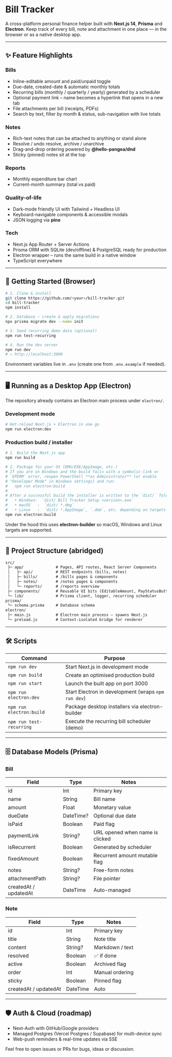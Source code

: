 # Bill Tracker

A cross-platform personal finance helper built with **Next.js 14**, **Prisma** and **Electron**.  Keep track of every bill, note and attachment in one place — in the browser or as a native desktop app.

---

## ✨ Feature Highlights

### Bills
* Inline-editable amount and paid/unpaid toggle
* Due-date, created-date & automatic monthly totals
* Recurring bills (monthly / quarterly / yearly) generated by a scheduler
* Optional payment link – name becomes a hyperlink that opens in a new tab
* File attachments per bill (receipts, PDFs)
* Search by text, filter by month & status, sub-navigation with live totals

### Notes
* Rich-text notes that can be attached to anything or stand alone
* Resolve / undo resolve, archive / unarchive
* Drag-and-drop ordering powered by **@hello-pangea/dnd**
* Sticky (pinned) notes sit at the top

### Reports
* Monthly expenditure bar chart
* Current-month summary (total vs paid)

### Quality-of-life
* Dark-mode friendly UI with Tailwind + Headless UI
* Keyboard-navigable components & accessible modals
* JSON logging via **pino**

### Tech
* Next.js App Router + Server Actions
* Prisma ORM with SQLite (dev/offline) & PostgreSQL ready for production
* Electron wrapper – runs the same build in a native window
* TypeScript everywhere

---

## 🔧 Getting Started (Browser)

```bash
# 1. Clone & install
git clone https://github.com/<your>/bill-tracker.git
cd bill-tracker
npm install

# 2. Database – create & apply migrations
npx prisma migrate dev --name init

# 3. Seed recurring demo data (optional)
npm run test-recurring

# 4. Run the dev server
npm run dev
# → http://localhost:3000
```

Environment variables live in `.env` (create one from `.env.example` if needed).

---

## 🖥️ Running as a Desktop App (Electron)

The repository already contains an Electron main process under `electron/`.

### Development mode

```bash
# Hot-reload Next.js + Electron in one go
npm run electron:dev
```

### Production build / installer

```bash
# 1. Build the Next.js app
npm run build

# 2. Package for your OS (DMG/EXE/AppImage, etc.)
# If you are on Windows and the build fails with a symbolic-link or
# `EPERM` error, reopen PowerShell **as Administrator** (or enable
# "Developer Mode" in Windows settings) and run:
#   npm run electron:build
#
# After a successful build the installer is written to the `dist/` folder.
#   • Windows:  `dist/ Bill Tracker Setup <version>.exe`
#   • macOS   :  `dist/ *.dmg`
#   • Linux   :  `dist/ *.AppImage`, `.deb`, etc. depending on targets
npm run electron:build
```

Under the hood this uses **electron-builder** so macOS, Windows and Linux targets are supported.

---

## 📂 Project Structure (abridged)

```txt
src/
 ├─ app/              # Pages, API routes, React Server Components
 │   ├─ api/          # REST endpoints (bills, notes)
 │   ├─ bills/        # /bills pages & components
 │   ├─ notes/        # /notes pages & components
 │   └─ reports/      # /reports overview
 ├─ components/       # Reusable UI bits (EditableAmount, PayStatusButtons…)
 └─ lib/              # Prisma client, logger, recurring scheduler
prisma/
 └─ schema.prisma     # Database schema
electron/
 ├─ main.js           # Electron main process – spawns Next.js
 └─ preload.js        # Context-isolated bridge for renderer
```

---

## 🛠 Scripts

| Command | Purpose |
|---------|---------|
| `npm run dev` | Start Next.js in development mode |
| `npm run build` | Create an optimised production build |
| `npm run start` | Launch the built app on port 3000 |
| `npm run electron:dev` | Start Electron in development (wraps `npm run dev`) |
| `npm run electron:build` | Package desktop installers via electron-builder |
| `npm run test-recurring` | Execute the recurring bill scheduler (demo) |

---

## 🗄️ Database Models (Prisma)

### Bill
| Field | Type | Notes |
|-------|------|-------|
| id | Int | Primary key |
| name | String | Bill name |
| amount | Float | Monetary value |
| dueDate | DateTime? | Optional due date |
| isPaid | Boolean | Paid flag |
| paymentLink | String? | URL opened when name is clicked |
| isRecurrent | Boolean | Generated by scheduler |
| fixedAmount | Boolean | Recurrent amount mutable flag |
| notes | String? | Free-form notes |
| attachmentPath | String? | File pointer |
| createdAt / updatedAt | DateTime | Auto-managed |

### Note
| Field | Type | Notes |
|-------|------|-------|
| id | Int | Primary key |
| title | String | Note title |
| content | String? | Markdown / text |
| resolved | Boolean | ✅ if done |
| active | Boolean | Archived flag |
| order | Int | Manual ordering |
| sticky | Boolean | Pinned flag |
| createdAt / updatedAt | DateTime | Auto |

---

## 🛡 Auth & Cloud (roadmap)
* Next-Auth with GitHub/Google providers
* Managed Postgres (Vercel Postgres / Supabase) for multi-device sync
* Web-push reminders & real-time updates via SSE

Feel free to open issues or PRs for bugs, ideas or discussion. 